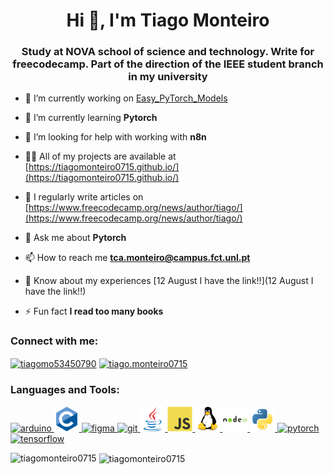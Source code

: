 <h1 align="center">Hi 👋, I'm Tiago Monteiro</h1>
<h3 align="center">Study at NOVA school of science and technology. Write for freecodecamp. Part of the direction of the IEEE student branch in my university</h3>

- 🔭 I’m currently working on [Easy_PyTorch_Models](https://github.com/IEEE-NOVA-SB/Easy_PyTorch_Models)

- 🌱 I’m currently learning **Pytorch**

- 🤝 I’m looking for help with working with **n8n**

- 👨‍💻 All of my projects are available at [https://tiagomonteiro0715.github.io/](https://tiagomonteiro0715.github.io/)

- 📝 I regularly write articles on [https://www.freecodecamp.org/news/author/tiago/](https://www.freecodecamp.org/news/author/tiago/)

- 💬 Ask me about **Pytorch**

- 📫 How to reach me **tca.monteiro@campus.fct.unl.pt**

- 📄 Know about my experiences [12 August I have the link!!](12 August I have the link!!)

- ⚡ Fun fact **I read too many books**

<h3 align="left">Connect with me:</h3>
<p align="left">
<a href="https://twitter.com/tiagomo53450790" target="blank"><img align="center" src="https://raw.githubusercontent.com/rahuldkjain/github-profile-readme-generator/master/src/images/icons/Social/twitter.svg" alt="tiagomo53450790" height="30" width="40" /></a>
<a href="https://instagram.com/tiago.monteiro0715" target="blank"><img align="center" src="https://raw.githubusercontent.com/rahuldkjain/github-profile-readme-generator/master/src/images/icons/Social/instagram.svg" alt="tiago.monteiro0715" height="30" width="40" /></a>
</p>

<h3 align="left">Languages and Tools:</h3>
<p align="left"> <a href="https://www.arduino.cc/" target="_blank" rel="noreferrer"> <img src="https://cdn.worldvectorlogo.com/logos/arduino-1.svg" alt="arduino" width="40" height="40"/> </a> <a href="https://www.cprogramming.com/" target="_blank" rel="noreferrer"> <img src="https://raw.githubusercontent.com/devicons/devicon/master/icons/c/c-original.svg" alt="c" width="40" height="40"/> </a> <a href="https://www.figma.com/" target="_blank" rel="noreferrer"> <img src="https://www.vectorlogo.zone/logos/figma/figma-icon.svg" alt="figma" width="40" height="40"/> </a> <a href="https://git-scm.com/" target="_blank" rel="noreferrer"> <img src="https://www.vectorlogo.zone/logos/git-scm/git-scm-icon.svg" alt="git" width="40" height="40"/> </a> <a href="https://www.java.com" target="_blank" rel="noreferrer"> <img src="https://raw.githubusercontent.com/devicons/devicon/master/icons/java/java-original.svg" alt="java" width="40" height="40"/> </a> <a href="https://developer.mozilla.org/en-US/docs/Web/JavaScript" target="_blank" rel="noreferrer"> <img src="https://raw.githubusercontent.com/devicons/devicon/master/icons/javascript/javascript-original.svg" alt="javascript" width="40" height="40"/> </a> <a href="https://www.linux.org/" target="_blank" rel="noreferrer"> <img src="https://raw.githubusercontent.com/devicons/devicon/master/icons/linux/linux-original.svg" alt="linux" width="40" height="40"/> </a> <a href="https://nodejs.org" target="_blank" rel="noreferrer"> <img src="https://raw.githubusercontent.com/devicons/devicon/master/icons/nodejs/nodejs-original-wordmark.svg" alt="nodejs" width="40" height="40"/> </a> <a href="https://www.python.org" target="_blank" rel="noreferrer"> <img src="https://raw.githubusercontent.com/devicons/devicon/master/icons/python/python-original.svg" alt="python" width="40" height="40"/> </a> <a href="https://pytorch.org/" target="_blank" rel="noreferrer"> <img src="https://www.vectorlogo.zone/logos/pytorch/pytorch-icon.svg" alt="pytorch" width="40" height="40"/> </a> <a href="https://www.tensorflow.org" target="_blank" rel="noreferrer"> <img src="https://www.vectorlogo.zone/logos/tensorflow/tensorflow-icon.svg" alt="tensorflow" width="40" height="40"/> </a> </p>

<p><img align="left" src="https://github-readme-stats.vercel.app/api/top-langs?username=tiagomonteiro0715&show_icons=true&locale=en&layout=compact" alt="tiagomonteiro0715" /></p>

<p>&nbsp;<img align="center" src="https://github-readme-stats.vercel.app/api?username=tiagomonteiro0715&show_icons=true&locale=en" alt="tiagomonteiro0715" /></p>

